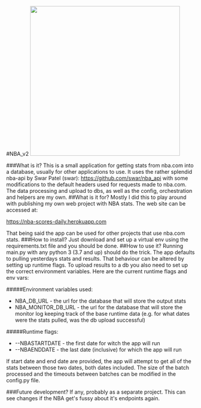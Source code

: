#NBA_v2
<img src="https://probasket.pl/wp-content/uploads/2017/08/NBA.jpg" alt="" height="400rem">

###What is it?
This is a small application for getting stats from nba.com into a database, usually for 
other applications to use. It uses the rather splendid nba-api by Swar Patel (swar): https://github.com/swar/nba_api 
with some modifications to the default headers used for requests made to nba.com. The data processing and upload to dbs,
as well as the config, orchestration and helpers are my own.
##What is it for?
Mostly I did this to play around with publishing my own web project with NBA stats. The web site can be accessed 
at: 

https://nba-scores-daily.herokuapp.com

That being said the app can be used for other projects that use nba.com stats.
###How to install?
Just download and set up a virtual env using the requirements.txt file and you should be done.
##How to use it?
Running main.py with any python 3 (3.7 and up) should do the trick. The app defaults to pulling yesterdays stats and 
results. That behaviour can be altered by setting up runtime flags. To upload results to a db you also need to set up
the correct environment variables. Here are the current runtime flags and env vars:

#####Environment variables used:
* NBA_DB_URL - the url for the database that will store the output stats
* NBA_MONITOR_DB_URL - the url for the database that will store the monitor log keeping track of the base runtime data
(e.g. for what dates were the stats pulled, was the db upload successful)

#####Runtime flags:
* --NBASTARTDATE - the first date for witch the app will run
* --NBAENDDATE - the last date (inclusive) for which the app will run

If start date and end date are provided, the app will attempt to get all of the stats between those two dates, 
both dates included. The size of the batch processed and the timeouts between batches can be modified in the config.py 
file.

###Future development?
If any, probably as a separate project. This can see changes if the NBA get's fussy about it's endpoints again.



 
